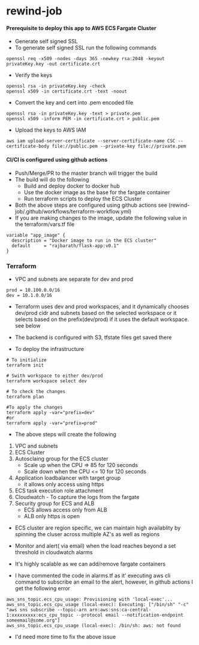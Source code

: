 # rewind-job

#### Prerequisite to deploy this app to AWS ECS Fargate Cluster
* Generate self signed SSL
* To generate self signed SSL run the following commands

```console 
openssl req -x509 -nodes -days 365 -newkey rsa:2048 -keyout privateKey.key -out certificate.crt
```

* Verify the keys 

```console
openssl rsa -in privateKey.key -check
openssl x509 -in certificate.crt -text -noout
```

* Convert the key and cert into .pem encoded file

```console
openssl rsa -in privateKey.key -text > private.pem
openssl x509 -inform PEM -in certificate.crt > public.pem
```

* Upload the keys to AWS IAM

```console
aws iam upload-server-certificate --server-certificate-name CSC --certificate-body file://public.pem --private-key file://private.pem
```


#### CI/CI is configured using github actions
* Push/Merge/PR to the master branch will trigger the build 
* The build will do the following
    - Build and deploy docker to docker hub
    - Use the docker image as the base for the fargate container
    - Run terraform scripts to deploy the ECS Cluster
* Both the above steps are configured using github actions see (rewind-job/.github/workflows/terraform-workflow.yml)
* If you are making changes to the image, update the following value in the terraform/vars.tf file

```console
variable "app_image" {
  description = "Docker image to run in the ECS cluster"
  default     = "rajbarath/flask-app:v0.1"
}
```


### Terraform 
* VPC and subnets are separate for dev and prod

```console
prod = 10.100.0.0/16
dev = 10.1.0.0/16
```
* Terraform uses dev and prod workspaces, and it dynamically chooses dev/prod cidr and subnets based on the selected           workspace or it selects based on the prefix(dev/prod) if it uses the default workspace. see below

* The backend is configured with S3, tfstate files get saved there

* To deploy the infrastructure 

```console
# To initialize 
terraform init 

# Swith workspace to either dev/prod
terraform workspace select dev

# To check the changes
terraform plan

#To apply the changes
terraform apply -var="prefix=dev"
#or
terraform apply -var="prefix=prod"

```

* The above steps will create the following
1. VPC and subnets 
2. ECS Cluster
3. Autosclaing group for the ECS cluster
    - Scale up when the CPU => 85 for 120 seconds
    - Scale down when the CPU <= 10 for 120 seconds
4. Application loadbalancer with target group
    - it allows only access using https
5. ECS task execution role attachment
6. Cloudwatch - To capture the logs from the fargate 
7. Security group for ECS and ALB
    - ECS allows access only from ALB
    - ALB only https is open

* ECS cluster are region specific, we can maintain high availablity by spinning the cluser across multiple AZ's as well as regions
* Monitor and alert( via email) when the load reaches beyond a set threshold in cloudwatch alarms 
* It's highly scalable as we can add/remove fargate containers


* I have commented the code in alarms.tf as it' executing aws cli command to subscribe an email
  to the alert, however, in github actions I get the following error

```console
aws_sns_topic.ecs_cpu_usage: Provisioning with 'local-exec'...
aws_sns_topic.ecs_cpu_usage (local-exec): Executing: ["/bin/sh" "-c" "aws sns subscribe --topic-arn arn:aws:sns:ca-central-1:xxxxxxxxx:ecs_cpu_topic --protocol email --notification-endpoint someemail@some.org"]
aws_sns_topic.ecs_cpu_usage (local-exec): /bin/sh: aws: not found

```
* I'd need more time to fix the above issue




